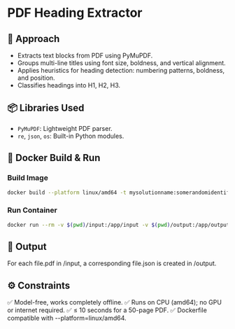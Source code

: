 # PDF Heading Extractor

## 🧠 Approach
- Extracts text blocks from PDF using PyMuPDF.
- Groups multi-line titles using font size, boldness, and vertical alignment.
- Applies heuristics for heading detection: numbering patterns, boldness, and position.
- Classifies headings into H1, H2, H3.

## 📦 Libraries Used
- `PyMuPDF`: Lightweight PDF parser.
- `re`, `json`, `os`: Built-in Python modules.

## 🐳 Docker Build & Run

### Build Image
```bash
docker build --platform linux/amd64 -t mysolutionname:somerandomidentifier .
```
### Run Container
```bash
docker run --rm -v $(pwd)/input:/app/input -v $(pwd)/output:/app/output --network none mysolutionname:somerandomidentifier
```
## 📄 Output
For each file.pdf in /input, a corresponding file.json is created in /output.

## ⚙️ Constraints
✅ Model-free, works completely offline.
✅ Runs on CPU (amd64); no GPU or internet required.
✅ ≤ 10 seconds for a 50-page PDF.
✅ Dockerfile compatible with --platform=linux/amd64.
